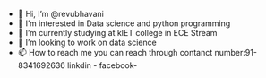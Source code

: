 - 👋 Hi, I’m @revubhavani
- 👀 I’m interested in Data science and python programming
- 🌱 I’m currently studying at kIET college in ECE Stream
- 💞️ I’m looking to work on data science 
- 📫 How to reach me 
you can reach through contanct number:91-8341692636
linkdin -
facebook-

<!---
revubhavani/revubhavani is a ✨ special ✨ repository because its `README.md` (this file) appears on your GitHub profile.
You can click the Preview link to take a look at your changes.
--->
